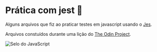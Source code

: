 # Prática com jest :test_tube:

Alguns arquivos que fiz ao praticar testes em javascript usando o [Jes](https://jestjs.io/pt-BR/).

Arquivos constuídos durante uma lição do [The Odin Project](https://www.theodinproject.com/).

<div>
  <img src="https://img.shields.io/badge/JavaScript-323330?style=for-the-badge&logo=javascript&logoColor=F7DF1E" alt="Selo do JavaScript" title="JavaScript">
</div>
